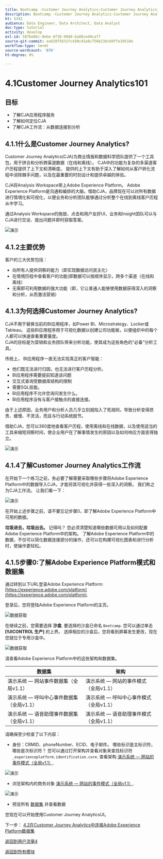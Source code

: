 ```yaml
---
title: Bootcamp -Customer Journey Analytics-Customer Journey Analytics101
description: Bootcamp -Customer Journey Analytics-Customer Journey Analytics101
kt: 5342
audience: Data Engineer, Data Architect, Data Analyst
doc-type: tutorial
activity: develop
exl-id: 587be8bc-8ebe-4f30-99d8-ba88ce40caf7
source-git-commit: ead28f5631fc430c41e8c756b23dc69ffe19510e
workflow-type: tm+mt
source-wordcount: '876'
ht-degree: 0%

---
```


# 4.1Customer Journey Analytics101

## 目标

- 了解CJA应用程序服务
- 了解如何定位CJA
- 了解CJA工作流：从数据连接到分析

## 4.1.1什么是Customer Journey Analytics?

Customer Journey Analytics(CJA)为商业情报和数据科学团队提供了一个工具包，用于拼合和分析跨渠道数据（在线和离线）。 CJA中的功能为复杂的多渠道客户历程提供了上下文和清晰度。 提供的上下文有助于深入了解如何从客户转化流程中消除棘手问题，以及在最重要的时刻设计和提供卓越的体验。

CJA将Analysis Workspace带上Adobe Experience Platform。 Adobe Experience Platform是沟通和编排的大脑，借助CJA，品牌现在可以对所有数据进行情境化和可视化，以便业务和分析团队能够通过分析整个在线到离线客户历程从中学习。

通过Analysis Workspace的拖放、点击和用户友好UI，业务和Insight团队可以与CJA进行交谈、提出问题并即时获取答案。

![演示](./images/cja-adv-analysis1.png)

## 4.1.2主要优势

客户的三大优势包括：

- 向所有人提供洞察的能力（即实现数据访问民主化）
- 在情境历程中查看客户的功能(即数据可以按顺序显示，跨多个渠道（在线和离线）
- 无需即可利用数据的强大功能（即，它让普通人能够使用数据获得深入的洞察和分析，从而激活营销）

## 4.1.3为何选择Customer Journey Analytics?

CJA不用于替换当前的BI应用程序，如Power BI、Microstrategy、Locker或Tableau。 这些BI应用程序用于可视化数据以创建公司功能板，以便组织中的每个人都可以快速查看重要量度。\
CJA的目标是为营销和业务团队带来分析功能，使其成为这些角色的“必备”分析工具。

传统上， BI应用程序一直无法实现真正的客户智能：

- 他们既无法进行归因，也无法进行客户历程分析。
- BI应用程序需要提前知道该问题
- 交互式查询受数据库结构的限制
- 需要SQL技能。
- BI应用程序不允许您询问发生什么。
- BI应用程序没有与客户接触点的直接连接。

由于上述原因，业务用户和分析人员几乎立刻就陷入了死胡同，导致分析变得昂贵、缓慢、不灵活，而且与行动系统脱节。

借助CJA，您可以360度地查看客户历程，使用离线和在线数据，以及使用适当的工具来缩短洞察时间，使企业用户在了解事情发生的原因以及如何响应方面变得独立。

![演示](./images/cja-use-case.png)

## 4.1.4了解Customer Journey Analytics工作流

在开始下一个练习之前，务必要了解需要采取哪些步骤将Adobe Experience Platform中的数据导入CJA，才能将其可视化并获得一些深入的洞察。 我们称之为CJA工作流。 让我们看一下：

![演示](./images/cja-work-flow.jpg)

在开始上述步骤之前，请不要忘记步骤0，即了解Adobe Experience Platform中可用的数据。

**垃圾进去，垃圾出去。** 记得吗？ 您必须清楚知道哪些数据可用以及如何配置Adobe Experience Platform中的架构。 了解Adobe Experience Platform中的数据，不仅可以简化数据连接部分的操作，还可以在构建可视化图表和进行分析时，使操作更轻松。

## 4.1.5步骤0:了解Adobe Experience Platform模式和数据集

通过转到以下URL登录Adobe Experience Platform: [https://experience.adobe.com/platform](https://experience.adobe.com/platform).

登录后，您将登陆Adobe Experience Platform的主页。

![数据获取](../uc1/images/home.png)

在继续之前，您需要选择 **沙盒**. 要选择的沙盒已命名 ``Bootcamp``. 您可以通过单击 **[!UICONTROL 生产]** 的上界。 选择相应的沙盒后，您将看到屏幕发生更改，现在您就位于专用沙盒中。

![数据获取](../uc1/images/sb1.png)

请查看Adobe Experience Platform中的这些架构和数据集。

| 数据集 | 架构 |
| ----------------- |-------------| 
| 演示系统 — 网站事件数据集（全局v1.1） | 演示系统 — 网站的事件模式（全局v1.1） |
| 演示系统 — 呼叫中心事件数据集（全局v1.1） | 演示系统 — 呼叫中心事件模式（全局v1.1） |
| 演示系统 — 语音助理事件数据集（全局v1.1） | 演示系统 — 语音助理事件模式（全局v1.1） |

请确保至少检查了以下内容：

- 身份：CRMID、phoneNumber、ECID、电子邮件。 哪些标识是主标识符，哪些是次标识符？
您可以通过打开架构并查看对象来查找标识符 `_experienceplatform.identification.core`. 查看架构 [演示系统 — 网站的事件模式（全局v1.1）](https://experience.adobe.com/platform/schema).

![演示](./images/identity.png)

- 浏览架构内的商务对象 [演示系统 — 网站的事件模式（全局v1.1）](https://experience.adobe.com/platform/schema).

![演示](./images/commerce.png)

- 预览所有 [数据集](https://experience.adobe.com/platform/dataset/browse?limit=50&amp;page=1&amp;sortDescending=1&amp;sortField=created) 并查看数据

您现在可以开始使用Customer Journey AnalyticsUI。

下一步： [4.2在Customer Journey Analytics中连接Adobe Experience Platform数据集](./ex2.md)

[返回到用户流量4](./uc4.md)

[返回到所有模块](../../overview.md)
